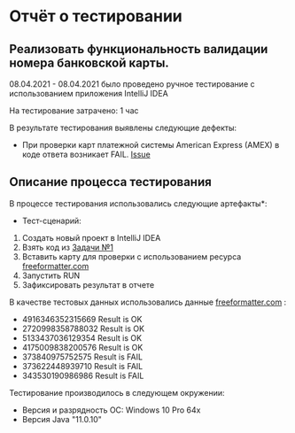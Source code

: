 # Отчёт о тестировании <Credit Card Number Validator>

## Реализовать функциональность валидации номера банковской карты.

08.04.2021 - 08.04.2021 было проведено ручное тестирование с использованием приложения IntelliJ IDEA

На тестирование затрачено: 1 час

В результате тестирования выявлены следующие дефекты:

* При проверки карт платежной системы American Express (AMEX) в коде ответа возникает FAIL.
 [Issue](https://github.com/EvgeniaRodi/Credit-Card-Number-Validator/issues/1)


## Описание процесса тестирования

В процессе тестирования использовались следующие артефакты*:

* Тест-сценарий:
1. Создать новый проект в IntelliJ IDEA
2. Взять код из [Задачи №1](https://github.com/netology-code/javaqa-homeworks/tree/master/intro)
3. Вставить карту для проверки с использованием ресурса [freeformatter.com](https://www.freeformatter.com/credit-card-number-generator-validator.html)
4. Запустить RUN
5. Зафиксировать результат в отчете



В качестве тестовых данных использовались данные [freeformatter.com](https://www.freeformatter.com/credit-card-number-generator-validator.html) :
* 4916346352315669 Result is OK
* 2720998358788032 Result is OK
* 5133437036129354 Result is OK
* 4175009838200576 Result is OK
* 373840975752575 Result is FAIL
* 373622448939710 Result is FAIL
* 343530190986986 Result is FAIL

Тестирование производилось в следующем окружении:
* Версия и разрядность ОС: Windows 10 Pro 64x
* Версия Java "11.0.10"
  
